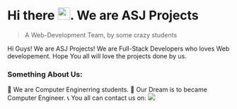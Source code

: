 # Hi there <img src="https://user-images.githubusercontent.com/1303154/88677602-1635ba80-d120-11ea-84d8-d263ba5fc3c0.gif" width="28px">. We are ASJ Projects
> A Web-Development Team, by some crazy students


Hi Guys! We are ASJ Projects! We are Full-Stack Developers who loves Web developement. Hope You all will love the projects done by us.

### Something About Us:

📖 We are Computer Enginerring students.
🔬 Our Dream is to became Computer Engineer.
📞 You all can contact us on: <a href="jaypatelxd1314@gmail.com"><img src="https://img.shields.io/badge/Gmail-white.svg?style=for-the-badge&logo=gmail"></a>
